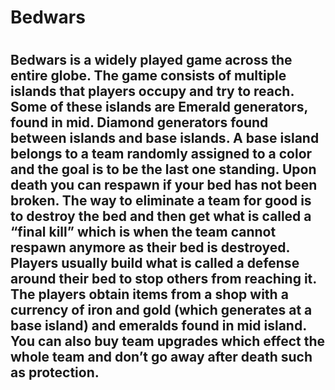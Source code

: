 <h1> Bedwars <h1/>
<h2>Bedwars is a widely played game across the entire globe. The game consists of multiple islands that players occupy and try to reach. Some of these islands are Emerald generators, found in mid. Diamond generators found between islands and base islands. A base island belongs to a team randomly assigned to a color and the goal is to be the last one standing. Upon death you can respawn if your bed has not been broken. The way to eliminate a team for good is to destroy the bed and then get what is called a “final kill” which is when the team cannot respawn anymore as their bed is destroyed. Players usually build what is called a defense around their bed to stop others from reaching it. The players obtain items from a shop with a currency of iron and gold (which generates at a base island) and emeralds found in mid island. You can also buy team upgrades which effect the whole team and don’t go away after death such as protection.  <h2/>


